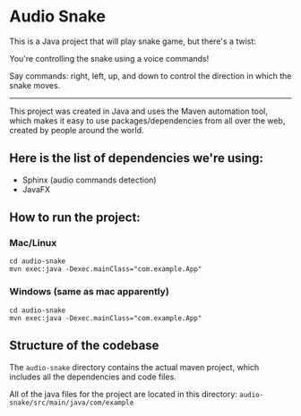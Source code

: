 # Audio Snake
This is a Java project that will play snake game, but there's a twist:

You're controlling the snake using a voice commands!

Say commands: right, left, up, and down to control the direction in which the snake moves.

---
This project was created in Java and uses the Maven automation tool, which makes it easy to use packages/dependencies from all over the web, created by people around the world.

## Here is the list of dependencies we're using:
- Sphinx (audio commands detection)
- JavaFX

## How to run the project:
### Mac/Linux
```
cd audio-snake
mvn exec:java -Dexec.mainClass="com.example.App"
```
### Windows (same as mac apparently)
```
cd audio-snake
mvn exec:java -Dexec.mainClass="com.example.App"
```

## Structure of the codebase
The `audio-snake` directory contains the actual maven project, which includes all the dependencies and code files.

All of the java files for the project are located in this directory: `audio-snake/src/main/java/com/example`
